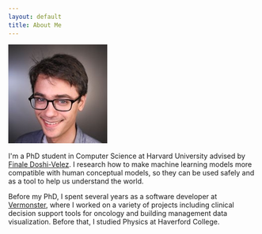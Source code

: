 ```yaml
---
layout: default
title: About Me
---
```


<p class='headshot-wrapper'><img class='headshot' src='headshot.jpg' title='hi!'></p>
<p>
I'm a PhD student in Computer Science at Harvard University advised by <a href='https://finale.seas.harvard.edu' target='_blank'>Finale Doshi-Velez</a>. I research how to make machine learning models more compatible with human conceptual models, so they can be used safely and as a tool to help us understand the world.</p>

<p>Before my PhD, I spent several years as a software developer at <a href='https://www.vermonster.com' target='_blank'>Vermonster</a>, where I worked on a variety of projects including clinical decision support tools for oncology and building management data visualization. Before that, I studied Physics at Haverford College.</p>
